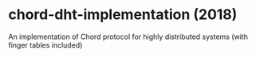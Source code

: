 # chord-dht-implementation (2018)
An implementation of Chord protocol for highly distributed systems (with finger tables included)
